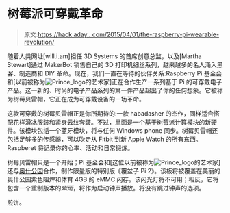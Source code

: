 # 树莓派可穿戴革命

> 原文:[https://hack aday . com/2015/04/01/the-raspberry-pi-wearable-revolution/](https://hackaday.com/2015/04/01/the-raspberry-pi-wearable-revolution/)

随着人类网址[will.i.am]担任 3D Systems 的首席创意总监，以及[Martha Stewart]通过 MakerBot 销售自己的 3D 打印机细丝系列，越来越多的名人涌入黑客、制造商和 DIY 革命。现在，我们一直在等待的伙伴关系:Raspberry Pi 基金会和[以前被称为![Prince_logo](../Images/c32dd1ad26660d1c7a1dac7e50958bce.png)的艺术家]正在合作生产一系列基于 Pi 的可穿戴电子产品。这一新的、时尚的电子产品系列的第一件产品超出了你的任何想象。它被称为树莓贝雷帽，它正在成为可穿戴设备的一场革命。

这款可穿戴的树莓贝雷帽正是你所期待的:一款 habadasher 的杰作，同样适合搭配花样滑冰服装和紧身云纹套装。不过，里面是一个基于树莓派计算模块的新硬件。该模块包括一个蓝牙模块，将与任何 Windows phone 同步。树莓贝雷帽还包括足够多的传感器，可以吹走从 Fitbit 到新 Apple Watch 的所有东西。Raspberet 将记录你的心率、活动和日常锻炼。

树莓贝雷帽只是一个开始；Pi 基金会和[这位以前被称为![Prince_logo](../Images/c32dd1ad26660d1c7a1dac7e50958bce.png)的艺术家]还与[奥什公园](https://oshpark.com/)合作，制作限量版的特别版《覆盆子 Pi 2》。该板将被覆盖在美丽的奥什公园紫色阻焊和体育 4GB 的 eMMC 闪存。该闪光灯将不可用；相反，它将包含一个重制版本的*紫雨*，将作为启动钟声播放。将没有跳过钟声的选项。

煎饼。